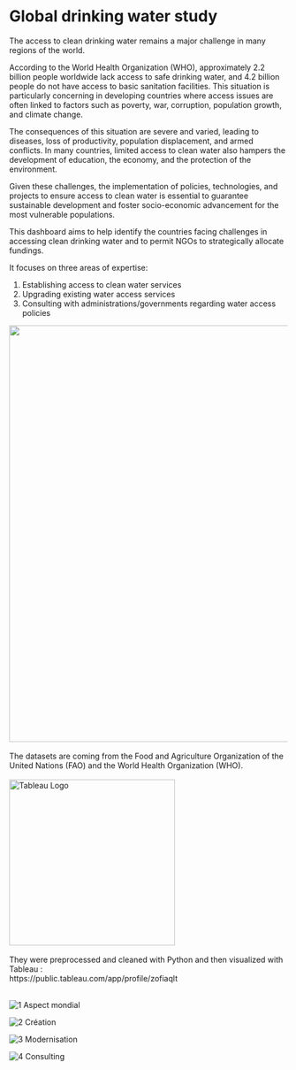 # Global drinking water study

The access to clean drinking water remains a major challenge in many regions of the world.

According to the World Health Organization (WHO), approximately 2.2 billion people worldwide lack access to safe drinking water, and 4.2 billion people do not have access to basic sanitation facilities. 
This situation is particularly concerning in developing countries where access issues are often linked to factors such as poverty, war, corruption, population growth, and climate change.

The consequences of this situation are severe and varied, leading to diseases, loss of productivity, population displacement, and armed conflicts. 
In many countries, limited access to clean water also hampers the development of education, the economy, and the protection of the environment.

Given these challenges, the implementation of policies, technologies, and projects to ensure access to clean water is essential to guarantee sustainable development and foster socio-economic advancement for the most vulnerable populations. 

This dashboard aims to help identify the countries facing challenges in accessing clean drinking water and to permit NGOs to strategically allocate fundings.

It focuses on three areas of expertise:

1. Establishing access to clean water services
2. Upgrading existing water access services
3. Consulting with administrations/governments regarding water access policies

<img width="753" alt="" src="https://github.com/ZofiaQlt/ngo_global_water_study/assets/67431758/23e4d479-cb8c-4a77-a6ef-18d8aee36ae7">
<br>
<br>
The datasets are coming from the Food and Agriculture Organization of the United Nations (FAO) and the World Health Organization (WHO).
<br>
<br>
<img width="300" alt="Tableau Logo" src="https://github.com/ZofiaQlt/geocoding_r_tableau/assets/67431758/1cf7a25a-7db8-410f-a8ad-934cf9466989">
<br>
<br>
They were preprocessed and cleaned with Python and then visualized with Tableau :
<br>
https://public.tableau.com/app/profile/zofiaqlt
<br>
<br>

![1 Aspect mondial](https://github.com/ZofiaQlt/ngo_global_water_study/assets/67431758/db18fe63-eaae-4752-b2d5-1203b04666f4)

![2 Création](https://github.com/ZofiaQlt/ngo_global_water_study/assets/67431758/c79480d3-2b92-4896-b24b-5e1df5c35047)

![3 Modernisation](https://github.com/ZofiaQlt/ngo_global_water_study/assets/67431758/8292f90a-b028-4279-ab56-7ab98c61eeed)

![4 Consulting](https://github.com/ZofiaQlt/ngo_global_water_study/assets/67431758/ec999121-8658-4fbd-b975-1dd59e9cba76)


